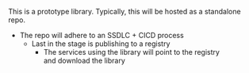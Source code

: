 This is a prototype library.
Typically, this will be hosted as a standalone repo.
- The repo will adhere to an SSDLC + CICD process
	- Last in the stage is publishing to a registry
		- The services using the library will point to the registry \
			and download the library
